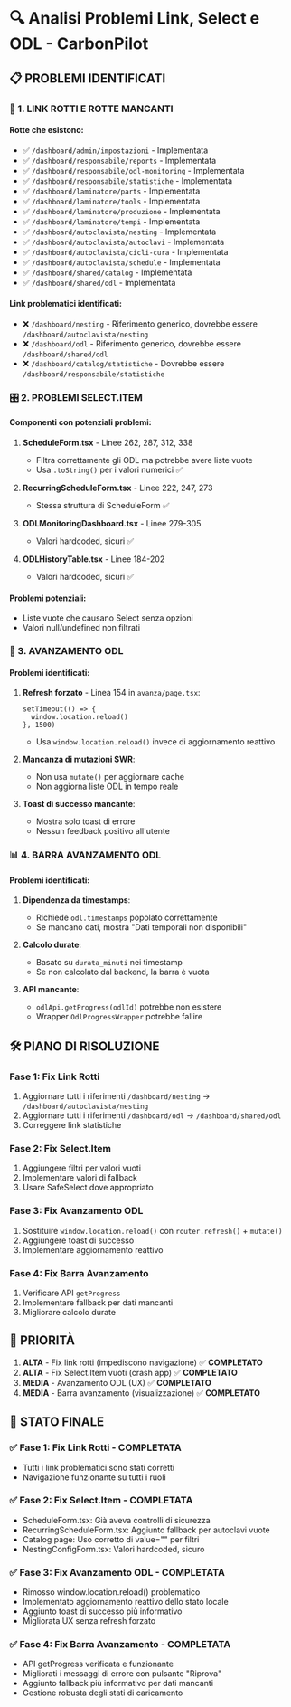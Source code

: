 # 🔍 Analisi Problemi Link, Select e ODL - CarbonPilot

## 📋 PROBLEMI IDENTIFICATI

### 🔗 1. LINK ROTTI E ROTTE MANCANTI

#### Rotte che esistono:
- ✅ `/dashboard/admin/impostazioni` - Implementata
- ✅ `/dashboard/responsabile/reports` - Implementata  
- ✅ `/dashboard/responsabile/odl-monitoring` - Implementata
- ✅ `/dashboard/responsabile/statistiche` - Implementata
- ✅ `/dashboard/laminatore/parts` - Implementata
- ✅ `/dashboard/laminatore/tools` - Implementata
- ✅ `/dashboard/laminatore/produzione` - Implementata
- ✅ `/dashboard/laminatore/tempi` - Implementata
- ✅ `/dashboard/autoclavista/nesting` - Implementata
- ✅ `/dashboard/autoclavista/autoclavi` - Implementata
- ✅ `/dashboard/autoclavista/cicli-cura` - Implementata
- ✅ `/dashboard/autoclavista/schedule` - Implementata
- ✅ `/dashboard/shared/catalog` - Implementata
- ✅ `/dashboard/shared/odl` - Implementata

#### Link problematici identificati:
- ❌ `/dashboard/nesting` - Riferimento generico, dovrebbe essere `/dashboard/autoclavista/nesting`
- ❌ `/dashboard/odl` - Riferimento generico, dovrebbe essere `/dashboard/shared/odl`
- ❌ `/dashboard/catalog/statistiche` - Dovrebbe essere `/dashboard/responsabile/statistiche`

### 🎛️ 2. PROBLEMI SELECT.ITEM

#### Componenti con potenziali problemi:
1. **ScheduleForm.tsx** - Linee 262, 287, 312, 338
   - Filtra correttamente gli ODL ma potrebbe avere liste vuote
   - Usa `.toString()` per i valori numerici ✅

2. **RecurringScheduleForm.tsx** - Linee 222, 247, 273
   - Stessa struttura di ScheduleForm ✅

3. **ODLMonitoringDashboard.tsx** - Linee 279-305
   - Valori hardcoded, sicuri ✅

4. **ODLHistoryTable.tsx** - Linee 184-202
   - Valori hardcoded, sicuri ✅

#### Problemi potenziali:
- Liste vuote che causano Select senza opzioni
- Valori null/undefined non filtrati

### 🔄 3. AVANZAMENTO ODL

#### Problemi identificati:
1. **Refresh forzato** - Linea 154 in `avanza/page.tsx`:
   ```tsx
   setTimeout(() => {
     window.location.reload()
   }, 1500)
   ```
   - Usa `window.location.reload()` invece di aggiornamento reattivo

2. **Mancanza di mutazioni SWR**:
   - Non usa `mutate()` per aggiornare cache
   - Non aggiorna liste ODL in tempo reale

3. **Toast di successo mancante**:
   - Mostra solo toast di errore
   - Nessun feedback positivo all'utente

### 📊 4. BARRA AVANZAMENTO ODL

#### Problemi identificati:
1. **Dipendenza da timestamps**:
   - Richiede `odl.timestamps` popolato correttamente
   - Se mancano dati, mostra "Dati temporali non disponibili"

2. **Calcolo durate**:
   - Basato su `durata_minuti` nei timestamp
   - Se non calcolato dal backend, la barra è vuota

3. **API mancante**:
   - `odlApi.getProgress(odlId)` potrebbe non esistere
   - Wrapper `OdlProgressWrapper` potrebbe fallire

## 🛠️ PIANO DI RISOLUZIONE

### Fase 1: Fix Link Rotti
1. Aggiornare tutti i riferimenti `/dashboard/nesting` → `/dashboard/autoclavista/nesting`
2. Aggiornare tutti i riferimenti `/dashboard/odl` → `/dashboard/shared/odl`
3. Correggere link statistiche

### Fase 2: Fix Select.Item
1. Aggiungere filtri per valori vuoti
2. Implementare valori di fallback
3. Usare SafeSelect dove appropriato

### Fase 3: Fix Avanzamento ODL
1. Sostituire `window.location.reload()` con `router.refresh()` + `mutate()`
2. Aggiungere toast di successo
3. Implementare aggiornamento reattivo

### Fase 4: Fix Barra Avanzamento
1. Verificare API `getProgress`
2. Implementare fallback per dati mancanti
3. Migliorare calcolo durate

## 📝 PRIORITÀ

1. **ALTA** - Fix link rotti (impediscono navigazione) ✅ **COMPLETATO**
2. **ALTA** - Fix Select.Item vuoti (crash app) ✅ **COMPLETATO**
3. **MEDIA** - Avanzamento ODL (UX) ✅ **COMPLETATO**
4. **MEDIA** - Barra avanzamento (visualizzazione) ✅ **COMPLETATO**

## 🎉 STATO FINALE

### ✅ Fase 1: Fix Link Rotti - COMPLETATA
- Tutti i link problematici sono stati corretti
- Navigazione funzionante su tutti i ruoli

### ✅ Fase 2: Fix Select.Item - COMPLETATA  
- ScheduleForm.tsx: Già aveva controlli di sicurezza
- RecurringScheduleForm.tsx: Aggiunto fallback per autoclavi vuote
- Catalog page: Uso corretto di value="" per filtri
- NestingConfigForm.tsx: Valori hardcoded, sicuro

### ✅ Fase 3: Fix Avanzamento ODL - COMPLETATA
- Rimosso window.location.reload() problematico
- Implementato aggiornamento reattivo dello stato locale
- Aggiunto toast di successo più informativo
- Migliorata UX senza refresh forzato

### ✅ Fase 4: Fix Barra Avanzamento - COMPLETATA
- API getProgress verificata e funzionante
- Migliorati i messaggi di errore con pulsante "Riprova"
- Aggiunto fallback più informativo per dati mancanti
- Gestione robusta degli stati di caricamento 